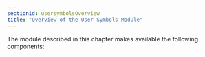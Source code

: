 ```yaml
---
sectionid: usersymbolsOverview
title: "Overview of the User Symbols Module"
---
```





The module described in this chapter makes available the following components:




